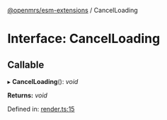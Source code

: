 [@openmrs/esm-extensions](../API.md) / CancelLoading

# Interface: CancelLoading

## Callable

▸ **CancelLoading**(): *void*

**Returns:** *void*

Defined in: [render.ts:15](https://github.com/openmrs/openmrs-esm-core/blob/master/packages/esm-extensions/src/render.ts#L15)
